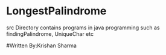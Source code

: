 # LongestPalindrome
src Directory contains programs in java programming such as findingPalindrome, UniqueChar etc


#Written By:Krishan Sharma
